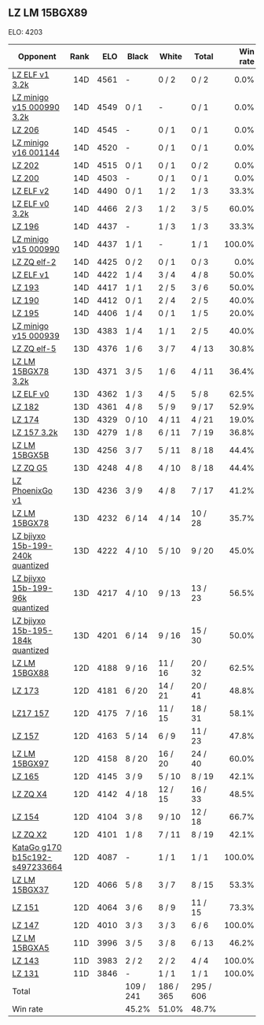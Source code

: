 ## LZ LM 15BGX89 ##

ELO: 4203

Opponent | Rank | ELO | Black | White | Total | Win rate
---------|-----:|----:|-------|-------|-------|-------:
[LZ ELF v1 3.2k](LZ%20ELF%20v1%203.2k.md) | 14D | 4561 | - | 0 / 2 | 0 / 2 | 0.0%
[LZ minigo v15 000990 3.2k](LZ%20minigo%20v15%20000990%203.2k.md) | 14D | 4549 | 0 / 1 | - | 0 / 1 | 0.0%
[LZ 206](LZ%20206.md) | 14D | 4545 | - | 0 / 1 | 0 / 1 | 0.0%
[LZ minigo v16 001144](LZ%20minigo%20v16%20001144.md) | 14D | 4520 | - | 0 / 1 | 0 / 1 | 0.0%
[LZ 202](LZ%20202.md) | 14D | 4515 | 0 / 1 | 0 / 1 | 0 / 2 | 0.0%
[LZ 200](LZ%20200.md) | 14D | 4503 | - | 0 / 1 | 0 / 1 | 0.0%
[LZ ELF v2](LZ%20ELF%20v2.md) | 14D | 4490 | 0 / 1 | 1 / 2 | 1 / 3 | 33.3%
[LZ ELF v0 3.2k](LZ%20ELF%20v0%203.2k.md) | 14D | 4466 | 2 / 3 | 1 / 2 | 3 / 5 | 60.0%
[LZ 196](LZ%20196.md) | 14D | 4437 | - | 1 / 3 | 1 / 3 | 33.3%
[LZ minigo v15 000990](LZ%20minigo%20v15%20000990.md) | 14D | 4437 | 1 / 1 | - | 1 / 1 | 100.0%
[LZ ZQ elf-2](LZ%20ZQ%20elf-2.md) | 14D | 4425 | 0 / 2 | 0 / 1 | 0 / 3 | 0.0%
[LZ ELF v1](LZ%20ELF%20v1.md) | 14D | 4422 | 1 / 4 | 3 / 4 | 4 / 8 | 50.0%
[LZ 193](LZ%20193.md) | 14D | 4417 | 1 / 1 | 2 / 5 | 3 / 6 | 50.0%
[LZ 190](LZ%20190.md) | 14D | 4412 | 0 / 1 | 2 / 4 | 2 / 5 | 40.0%
[LZ 195](LZ%20195.md) | 14D | 4406 | 1 / 4 | 0 / 1 | 1 / 5 | 20.0%
[LZ minigo v15 000939](LZ%20minigo%20v15%20000939.md) | 13D | 4383 | 1 / 4 | 1 / 1 | 2 / 5 | 40.0%
[LZ ZQ elf-5](LZ%20ZQ%20elf-5.md) | 13D | 4376 | 1 / 6 | 3 / 7 | 4 / 13 | 30.8%
[LZ LM 15BGX78 3.2k](LZ%20LM%2015BGX78%203.2k.md) | 13D | 4371 | 3 / 5 | 1 / 6 | 4 / 11 | 36.4%
[LZ ELF v0](LZ%20ELF%20v0.md) | 13D | 4362 | 1 / 3 | 4 / 5 | 5 / 8 | 62.5%
[LZ 182](LZ%20182.md) | 13D | 4361 | 4 / 8 | 5 / 9 | 9 / 17 | 52.9%
[LZ 174](LZ%20174.md) | 13D | 4329 | 0 / 10 | 4 / 11 | 4 / 21 | 19.0%
[LZ 157 3.2k](LZ%20157%203.2k.md) | 13D | 4279 | 1 / 8 | 6 / 11 | 7 / 19 | 36.8%
[LZ LM 15BGX5B](LZ%20LM%2015BGX5B.md) | 13D | 4256 | 3 / 7 | 5 / 11 | 8 / 18 | 44.4%
[LZ ZQ G5](LZ%20ZQ%20G5.md) | 13D | 4248 | 4 / 8 | 4 / 10 | 8 / 18 | 44.4%
[LZ PhoenixGo v1](LZ%20PhoenixGo%20v1.md) | 13D | 4236 | 3 / 9 | 4 / 8 | 7 / 17 | 41.2%
[LZ LM 15BGX78](LZ%20LM%2015BGX78.md) | 13D | 4232 | 6 / 14 | 4 / 14 | 10 / 28 | 35.7%
[LZ bjiyxo 15b-199-240k quantized](LZ%20bjiyxo%2015b-199-240k%20quantized.md) | 13D | 4222 | 4 / 10 | 5 / 10 | 9 / 20 | 45.0%
[LZ bjiyxo 15b-199-96k quantized](LZ%20bjiyxo%2015b-199-96k%20quantized.md) | 13D | 4217 | 4 / 10 | 9 / 13 | 13 / 23 | 56.5%
[LZ bjiyxo 15b-195-184k quantized](LZ%20bjiyxo%2015b-195-184k%20quantized.md) | 13D | 4201 | 6 / 14 | 9 / 16 | 15 / 30 | 50.0%
[LZ LM 15BGX88](LZ%20LM%2015BGX88.md) | 12D | 4188 | 9 / 16 | 11 / 16 | 20 / 32 | 62.5%
[LZ 173](LZ%20173.md) | 12D | 4181 | 6 / 20 | 14 / 21 | 20 / 41 | 48.8%
[LZ17 157](LZ17%20157.md) | 12D | 4175 | 7 / 16 | 11 / 15 | 18 / 31 | 58.1%
[LZ 157](LZ%20157.md) | 12D | 4163 | 5 / 14 | 6 / 9 | 11 / 23 | 47.8%
[LZ LM 15BGX97](LZ%20LM%2015BGX97.md) | 12D | 4158 | 8 / 20 | 16 / 20 | 24 / 40 | 60.0%
[LZ 165](LZ%20165.md) | 12D | 4145 | 3 / 9 | 5 / 10 | 8 / 19 | 42.1%
[LZ ZQ X4](LZ%20ZQ%20X4.md) | 12D | 4142 | 4 / 18 | 12 / 15 | 16 / 33 | 48.5%
[LZ 154](LZ%20154.md) | 12D | 4104 | 3 / 8 | 9 / 10 | 12 / 18 | 66.7%
[LZ ZQ X2](LZ%20ZQ%20X2.md) | 12D | 4101 | 1 / 8 | 7 / 11 | 8 / 19 | 42.1%
[KataGo g170 b15c192-s497233664](KataGo%20g170%20b15c192-s497233664.md) | 12D | 4087 | - | 1 / 1 | 1 / 1 | 100.0%
[LZ LM 15BGX37](LZ%20LM%2015BGX37.md) | 12D | 4066 | 5 / 8 | 3 / 7 | 8 / 15 | 53.3%
[LZ 151](LZ%20151.md) | 12D | 4064 | 3 / 6 | 8 / 9 | 11 / 15 | 73.3%
[LZ 147](LZ%20147.md) | 12D | 4010 | 3 / 3 | 3 / 3 | 6 / 6 | 100.0%
[LZ LM 15BGXA5](LZ%20LM%2015BGXA5.md) | 11D | 3996 | 3 / 5 | 3 / 8 | 6 / 13 | 46.2%
[LZ 143](LZ%20143.md) | 11D | 3983 | 2 / 2 | 2 / 2 | 4 / 4 | 100.0%
[LZ 131](LZ%20131.md) | 11D | 3846 | - | 1 / 1 | 1 / 1 | 100.0%
Total | | | 109 / 241 | 186 / 365 | 295 / 606 | 
Win rate| | | 45.2% | 51.0% | 48.7% | 
